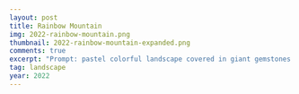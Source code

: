 ```yaml
---
layout: post
title: Rainbow Mountain
img: 2022-rainbow-mountain.png
thumbnail: 2022-rainbow-mountain-expanded.png
comments: true
excerpt: "Prompt: pastel colorful landscape covered in giant gemstones matte painting trending on artstation HQ; Generator: DreamStudio by Stability.ai"
tag: landscape
year: 2022
---
```

